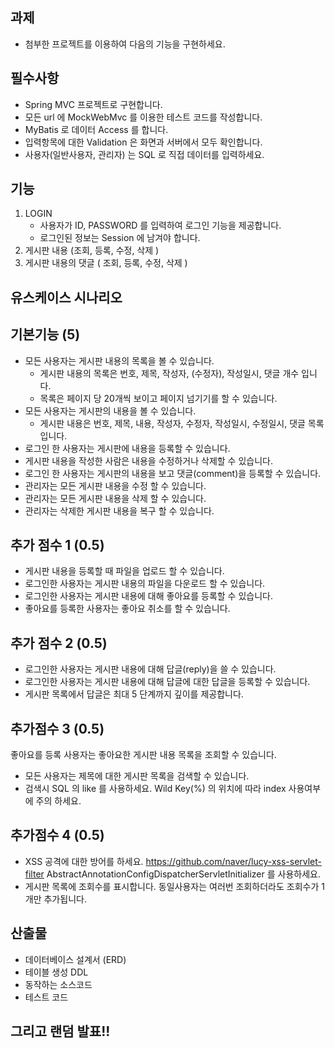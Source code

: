## 과제
* 첨부한 프로젝트를 이용하여 다음의 기능을 구현하세요.

## 필수사항
* Spring MVC 프로젝트로 구현합니다.
* 모든 url 에 MockWebMvc 를 이용한 테스트 코드를 작성합니다.
* MyBatis 로 데이터 Access 를 합니다.
* 입력항목에 대한 Validation 은 화면과 서버에서 모두 확인합니다.
* 사용자(일반사용자, 관리자) 는 SQL 로 직접 데이터를 입력하세요.


## 기능
1. LOGIN
   * 사용자가 ID, PASSWORD 를 입력하여 로그인 기능을 제공합니다.
   * 로그인된 정보는 Session 에 남겨야 합니다.
2. 게시판 내용 (조회, 등록, 수정, 삭제 )
3. 게시판 내용의 댓글 ( 조회, 등록, 수정, 삭제 )
   
## 유스케이스 시나리오
## <string>기본기능 (5)</strong>
* 모든 사용자는 게시판 내용의 목록을 볼 수 있습니다.
  * 게시판 내용의 목록은 번호, 제목, 작성자, (수정자), 작성일시, 댓글 개수 입니다.
  * 목록은 페이지 당 20개씩 보이고 페이지 넘기기를 할 수 있습니다.
* 모든 사용자는 게시판의 내용을 볼 수 있습니다.
  * 게시판 내용은 번호, 제목, 내용, 작성자, 수정자, 작성일시, 수정일시, 댓글 목록 입니다.
* 로그인 한 사용자는 게시판에 내용을 등록할 수 있습니다.
* 게시판 내용을 작성한 사람은 내용을 수정하거나 삭제할 수 있습니다.
* 로그인 한 사용자는 게시판의 내용을 보고 댓글(comment)을 등록할 수 있습니다.
* 관리자는 모든 게시판 내용을 수정 할 수 있습니다.
* 관리자는 모든 게시판 내용을 삭제 할 수 있습니다.
* 관리자는 삭제한 게시판 내용을 복구 할 수 있습니다.

## <strong>추가 점수 1 (0.5)</strong>
* 게시판 내용을 등록할 때 파일을 업로드 할 수 있습니다.
* 로그인한 사용자는 게시판 내용의 파일을 다운로드 할 수 있습니다.
* 로그인한 사용자는 게시판 내용에 대해 좋아요를 등록할 수 있습니다.
* 좋아요를 등록한 사용자는 좋아요 취소를 할 수 있습니다.

## <strong>추가 점수 2 (0.5)</strong>
* 로그인한 사용자는 게시판 내용에 대해 답글(reply)을 쓸 수 있습니다.
* 로그인한 사용자는 게시판 내용에 대해 답글에 대한 답글을 등록할 수 있습니다.
* 게시판 목록에서 답글은 최대 5 단계까지 깊이를 제공합니다.

## <strong>추가점수 3 (0.5)</strong>
좋아요를 등록 사용자는 좋아요한 게시판 내용 목록을 조회할 수 있습니다.
* 모든 사용자는 제목에 대한 게시판 목록을 검색할 수 있습니다.
* 검색시 SQL 의 like 를 사용하세요. Wild Key(%) 의 위치에 따라 index 사용여부에 주의 하세요.

## <strong>추가점수 4 (0.5)</strong>
* XSS 공격에 대한 방어를 하세요.
https://github.com/naver/lucy-xss-servlet-filter
AbstractAnnotationConfigDispatcherServletInitializer 를 사용하세요.
* 게시판 목록에 조회수를 표시합니다. 동일사용자는 여러번 조회하더라도 조회수가 1개만 추가됩니다.

## 산출물
* 데이터베이스 설계서 (ERD)
* 테이블 생성 DDL
* 동작하는 소스코드
* 테스트 코드

## 그리고 랜덤 발표!!
